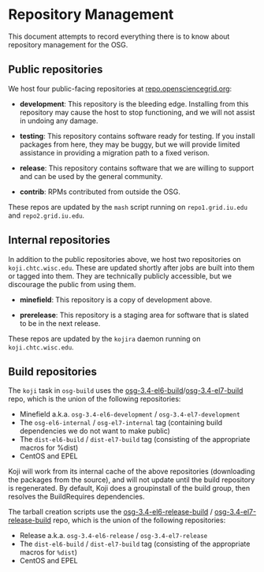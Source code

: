 Repository Management
=====================

This document attempts to record everything there is to know about repository management for the OSG.

Public repositories
-------------------

We host four public-facing repositories at [repo.opensciencegrid.org](http://repo.opensciencegrid.org/):

-   **development**: This repository is the bleeding edge. Installing from this repository may cause the host to stop functioning, and we will not assist in undoing any damage.

-   **testing**: This repository contains software ready for testing. If you install packages from here, they may be buggy, but we will provide limited assistance in providing a migration path to a fixed verison.

-   **release**: This repository contains software that we are willing to support and can be used by the general community.

-   **contrib**: RPMs contributed from outside the OSG.

These repos are updated by the `mash` script running on `repo1.grid.iu.edu` and `repo2.grid.iu.edu`.

Internal repositories
---------------------

In addition to the public repositories above, we host two repositories on `koji.chtc.wisc.edu`. These are updated shortly after jobs are built into them or tagged into them. They are technically publicly accessible, but we discourage the public from using them.

-   **minefield**: This repository is a copy of development above.

-   **prerelease**: This repository is a staging area for software that is slated to be in the next release.

These repos are updated by the `kojira` daemon running on `koji.chtc.wisc.edu`.

Build repositories
------------------

The `koji` task in `osg-build` uses the [osg-3.4-el6-build](http://koji.chtc.wisc.edu/koji/taginfo?tagID=472)/[osg-3.4-el7-build](http://koji.chtc.wisc.edu/koji/taginfo?tagID=481) repo, which is the union of the following repositories:

-   Minefield a.k.a. `osg-3.4-el6-development` / `osg-3.4-el7-development`
-   The `osg-el6-internal` / `osg-el7-internal` tag (containing build dependencies we do not want to make public)
-   The `dist-el6-build` / `dist-el7-build` tag (consisting of the appropriate macros for %dist)
-   CentOS and EPEL

Koji will work from its internal cache of the above repositories (downloading the packages from the source), and will not update until the build repository is regenerated. By default, Koji does a groupinstall of the build group, then resolves the BuildRequires dependencies.

The tarball creation scripts use the [osg-3.4-el6-release-build](https://koji.chtc.wisc.edu/koji/taginfo?tagID=478) / [osg-3.4-el7-release-build](https://koji.chtc.wisc.edu/koji/taginfo?tagID=487) repo, which is the union of the following repositories:

-   Release a.k.a. `osg-3.4-el6-release` / `osg-3.4-el7-release`
-   The `dist-el6-build` / `dist-el7-build` tag (consisting of the appropriate macros for `%dist`)
-   CentOS and EPEL

